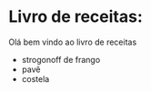 # Livro de receitas: 

Olá bem vindo ao livro de receitas

 - strogonoff de frango
 - pavê
 - costela

